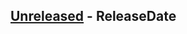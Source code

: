 <!-- next-header -->

## [Unreleased] - ReleaseDate

<!-- next-url -->
[Unreleased]: https://github.com/dfinity/dfx-extensions/compare/nns-v0.1.0...HEAD
